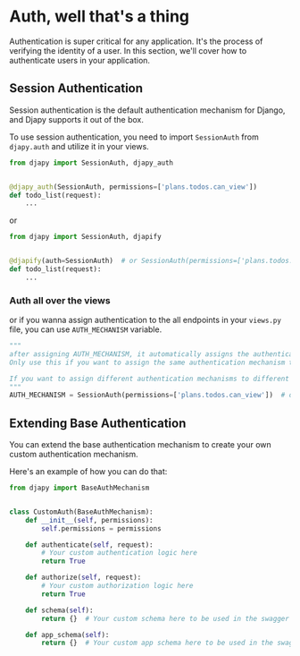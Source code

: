 # Auth, well that's a thing

Authentication is super critical for any application.
It's the process of verifying the identity of a user. In this section, we'll cover how to authenticate users in your
application.

## Session Authentication

Session authentication is the default authentication mechanism for Django, and Djapy supports it out of the box.

To use session authentication, you need to import `SessionAuth` from `djapy.auth` and utilize it in your views.

```python
from djapy import SessionAuth, djapy_auth


@djapy_auth(SessionAuth, permissions=['plans.todos.can_view'])
def todo_list(request):
    ...
```

or

```python
from djapy import SessionAuth, djapify


@djapify(auth=SessionAuth)  # or SessionAuth(permissions=['plans.todos.can_view'])
def todo_list(request):
    ...
```

### Auth all over the views

or if you wanna assign authentication to the all endpoints in your `views.py` file, you can use `AUTH_MECHANISM`
variable.

```python
"""
after assigning AUTH_MECHANISM, it automatically assigns the authentication to all the endpoints in the current views file.
Only use this if you want to assign the same authentication mechanism to all the endpoints in the views file.

If you want to assign different authentication mechanisms to different endpoints, use the @djapy_auth decorator.
"""
AUTH_MECHANISM = SessionAuth(permissions=['plans.todos.can_view'])  # or just SessionAuth; initializations are optional
```

## Extending Base Authentication

You can extend the base authentication mechanism to create your own custom authentication mechanism.

Here's an example of how you can do that:

```python
from djapy import BaseAuthMechanism


class CustomAuth(BaseAuthMechanism):
    def __init__(self, permissions):
        self.permissions = permissions

    def authenticate(self, request):
        # Your custom authentication logic here
        return True

    def authorize(self, request):
        # Your custom authorization logic here
        return True

    def schema(self):
        return {}  # Your custom schema here to be used in the swagger documentation

    def app_schema(self):
        return {}  # Your custom app schema here to be used in the swagger documentation
```



